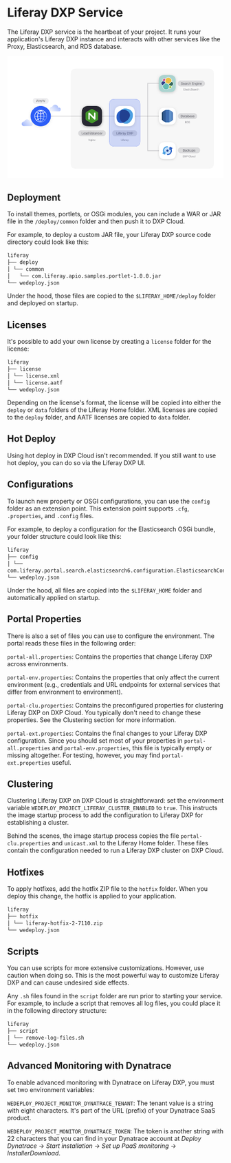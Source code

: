 # Liferay DXP Service

The Liferay DXP service is the heartbeat of your project. It runs your 
application's Liferay DXP instance and interacts with other services like the 
Proxy, Elasticsearch, and RDS database. 

![Figure 1: The Liferay DXP service is one of several services available in DXP Cloud.](../../images/services-dxp.png)

## Deployment

To install themes, portlets, or OSGi modules, you can include a WAR or JAR file
in the `/deploy/common` folder and then push it to DXP Cloud.

For example, to deploy a custom JAR file, your Liferay DXP source code directory 
could look like this:

    liferay
    ├── deploy
    │ └── common
    │   └── com.liferay.apio.samples.portlet-1.0.0.jar
    └── wedeploy.json

Under the hood, those files are copied to the `$LIFERAY_HOME/deploy` folder and 
deployed on startup. 

## Licenses

It's possible to add your own license by creating a `license` folder for the 
license: 

    liferay
    ├── license
    │ └── license.xml
    │ └── license.aatf
    └── wedeploy.json

Depending on the license's format, the license will be copied into either the 
`deploy` or `data` folders of the Liferay Home folder. XML licenses are copied 
to the `deploy` folder, and AATF licenses are copied to `data` folder. 

## Hot Deploy

Using hot deploy in DXP Cloud isn't recommended. If you still want to use hot 
deploy, you can do so via the Liferay DXP UI. 

## Configurations

To launch new property or OSGI configurations, you can use the `config` folder 
as an extension point. This extension point supports `.cfg`, `.properties`, and
`.config` files.

For example, to deploy a configuration for the Elasticsearch OSGi bundle, your 
folder structure could look like this: 

    liferay
    ├── config
    │ └── com.liferay.portal.search.elasticsearch6.configuration.ElasticsearchConfiguration.config
    └── wedeploy.json

Under the hood, all files are copied into the `$LIFERAY_HOME` folder and 
automatically applied on startup. 

## Portal Properties

There is also a set of files you can use to configure the environment. The 
portal reads these files in the following order: 

`portal-all.properties`: Contains the properties that change Liferay DXP across 
environments.

`portal-env.properties`: Contains the properties that only affect the current 
environment (e.g., credentials and URL endpoints for external services that 
differ from environment to environment).

`portal-clu.properties`: Contains the preconfigured properties for clustering
Liferay DXP on DXP Cloud. You typically don't need to change these properties. 
See the Clustering section for more information. 

`portal-ext.properties`: Contains the final changes to your Liferay DXP 
configuration. Since you should set most of your properties in 
`portal-all.properties` and `portal-env.properties`, this file is typically 
empty or missing altogether. For testing, however, you may find 
`portal-ext.properties` useful. 

## Clustering

Clustering Liferay DXP on DXP Cloud is straightforward: set the environment 
variable `WEDEPLOY_PROJECT_LIFERAY_CLUSTER_ENABLED` to `true`. This instructs 
the image startup process to add the configuration to Liferay DXP for 
establishing a cluster. 

Behind the scenes, the image startup process copies the file 
`portal-clu.properties` and `unicast.xml` to the Liferay Home folder. These 
files contain the configuration needed to run a Liferay DXP cluster on DXP 
Cloud. 

## Hotfixes

To apply hotfixes, add the hotfix ZIP file to the `hotfix` folder. When you 
deploy this change, the hotfix is applied to your application.

    liferay
    ├── hotfix
    │ └── liferay-hotfix-2-7110.zip
    └── wedeploy.json

## Scripts

You can use scripts for more extensive customizations. However, use caution when 
doing so. This is the most powerful way to customize Liferay DXP and can cause 
undesired side effects. 

Any `.sh` files found in the `script` folder are run prior to starting your 
service. For example, to include a script that removes all log files, you could 
place it in the following directory structure: 

    liferay
    ├── script
    │ └── remove-log-files.sh
    └── wedeploy.json

## Advanced Monitoring with Dynatrace

To enable advanced monitoring with Dynatrace on Liferay DXP, you must set two
environment variables: 

`WEDEPLOY_PROJECT_MONITOR_DYNATRACE_TENANT`: The tenant value is a string with 
eight characters. It's part of the URL (prefix) of your Dynatrace SaaS product. 

`WEDEPLOY_PROJECT_MONITOR_DYNATRACE_TOKEN`: The token is another string with 22 
characters that you can find in your Dynatrace account at *Deploy Dynatrace* 
&rarr; *Start installation* &rarr; *Set up PaaS monitoring* &rarr; 
*InstallerDownload*. 
